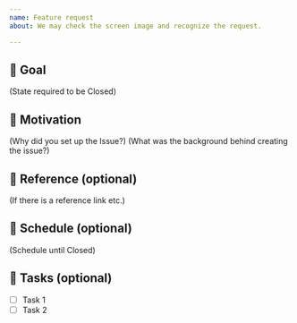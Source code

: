 ```yaml
---
name: Feature request
about: We may check the screen image and recognize the request.

---
```


## 🎉 Goal

(State required to be Closed)

## 💪 Motivation

(Why did you set up the Issue?)
(What was the background behind creating the issue?)

## 📖 Reference (optional)

(If there is a reference link etc.)

## 📆 Schedule (optional)

(Schedule until Closed)

## 📎 Tasks (optional)

- [ ] Task 1
- [ ] Task 2
